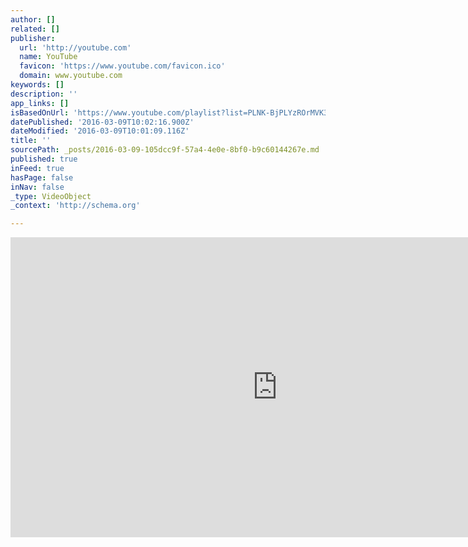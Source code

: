 ```yaml
---
author: []
related: []
publisher:
  url: 'http://youtube.com'
  name: YouTube
  favicon: 'https://www.youtube.com/favicon.ico'
  domain: www.youtube.com
keywords: []
description: ''
app_links: []
isBasedOnUrl: 'https://www.youtube.com/playlist?list=PLNK-BjPLYzROrMVK35vPHQwScV2IZcZQc'
datePublished: '2016-03-09T10:02:16.900Z'
dateModified: '2016-03-09T10:01:09.116Z'
title: ''
sourcePath: _posts/2016-03-09-105dcc9f-57a4-4e0e-8bf0-b9c60144267e.md
published: true
inFeed: true
hasPage: false
inNav: false
_type: VideoObject
_context: 'http://schema.org'

---
```

<iframe src="https://cdn.embedly.com/widgets/media.html?url=https%3A%2F%2Fwww.youtube.com%2Fplaylist%3Flist%3DPLNK-BjPLYzROrMVK35vPHQwScV2IZcZQc&amp;src=http%3A%2F%2Fwww.youtube.com%2Fembed%2Fvideoseries%3Flist%3DPLNK-BjPLYzROrMVK35vPHQwScV2IZcZQc&amp;type=text%2Fhtml&amp;key=b7d04c9b404c499eba89ee7072e1c4f7&amp;schema=youtube" width="853" height="480" scrolling="no" frameborder="0" allowfullscreen="allowfullscreen" style=""></iframe>